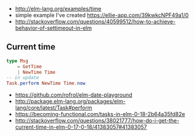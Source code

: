 - http://elm-lang.org/examples/time
- simple example I've created https://ellie-app.com/39kwkcNPF49a1/0
- http://stackoverflow.com/questions/40599512/how-to-achieve-behavior-of-settimeout-in-elm

## Current time

```elm
type Msg
    = GetTime
    | NewTime Time
-- in update
Task.perform NewTime Time.now
```

- https://github.com/rofrol/elm-date-playground
- http://package.elm-lang.org/packages/elm-lang/core/latest/Task#perform
- https://becoming-functional.com/tasks-in-elm-0-18-2b64a35fd82e
- http://stackoverflow.com/questions/38021777/how-do-i-get-the-current-time-in-elm-0-17-0-18/41383057#41383057
